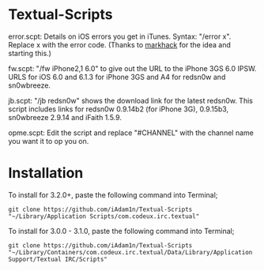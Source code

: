 Textual-Scripts
=====================
error.scpt: Details on iOS errors you get in iTunes. Syntax: "/error x". Replace x with the error code. (Thanks to [markhack](https://twitter.com/markhack512) for the idea and starting this.)

fw.scpt: "/fw iPhone2,1 6.0" to give out the URL to the iPhone 3GS 6.0 IPSW. URLS for iOS 6.0 and 6.1.3 for iPhone 3GS and A4 for redsn0w and sn0wbreeze.

jb.scpt: "/jb redsn0w" shows the download link for the latest redsn0w. This script includes links for redsn0w 0.9.14b2 (for iPhone 3G), 0.9.15b3, sn0wbreeze 2.9.14 and iFaith 1.5.9.

opme.scpt: Edit the script and replace "#CHANNEL" with the channel name you want it to op you on.

Installation
=====================
To install for 3.2.0+, paste the following command into Terminal; 

`git clone https://github.com/iAdam1n/Textual-Scripts "~/Library/Application Scripts/com.codeux.irc.textual"`

To install for 3.0.0 - 3.1.0, paste the following command into Terminal; 

`git clone https://github.com/iAdam1n/Textual-Scripts "~/Library/Containers/com.codeux.irc.textual/Data/Library/Application Support/Textual IRC/Scripts"`
